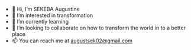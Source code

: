 - 👋 Hi, I’m SEKEBA Augustine
- 👀 I’m interested in transformation
- 🌱 I’m currently learning 
- 💞️ I’m looking to collaborate on how to transform the world in to a better place
- 📫 You can reach me at augustsek02@gmail.com

<!---
augustsek02/augustsek02 is a ✨ special ✨ repository because its `README.md` (this file) appears on your GitHub profile.
You can click the Preview link to take a look at your changes.
--->

